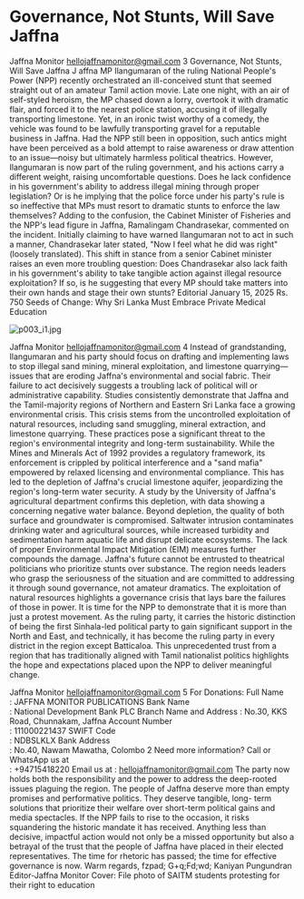 # Governance, Not Stunts, Will Save Jaffna

Jaffna Monitor
hellojaffnamonitor@gmail.com
3
Governance, Not Stunts, Will 
Save Jaffna
J
affna MP Ilangumaran of the ruling National People's 
Power (NPP) recently orchestrated an ill-conceived stunt 
that seemed straight out of an amateur Tamil action movie. 
Late one night, with an air of self-styled heroism, the MP 
chased down a lorry, overtook it with dramatic flair, and 
forced it to the nearest police station, accusing it of illegally 
transporting limestone. Yet, in an ironic twist worthy of a 
comedy, the vehicle was found to be lawfully transporting 
gravel for a reputable business in Jaffna.
Had the NPP still been in opposition, such antics might 
have been perceived as a bold attempt to raise awareness or 
draw attention to an issue—noisy but ultimately harmless 
political theatrics. However, Ilangumaran is now part of the 
ruling government, and his actions carry a different weight, 
raising uncomfortable questions. Does he lack confidence 
in his government's ability to address illegal mining 
through proper legislation? Or is he implying that the police 
force under his party's rule is so ineffective that MPs must 
resort to dramatic stunts to enforce the law themselves?
Adding to the confusion, the Cabinet Minister of 
Fisheries and the NPP's lead figure in Jaffna, Ramalingam 
Chandrasekar, commented on the incident. Initially 
claiming to have warned Ilangumaran not to act in such 
a manner, Chandrasekar later stated, "Now I feel what 
he did was right" (loosely translated). This shift in stance 
from a senior Cabinet minister raises an even more 
troubling question: Does Chandrasekar also lack faith in his 
government's ability to take tangible action against illegal 
resource exploitation? If so, is he suggesting that every MP 
should take matters into their own hands and stage their 
own stunts?
Editorial
January 15, 2025
Rs. 750
Seeds of Change: Why 
Sri Lanka Must Embrace 
Private Medical Education

![p003_i1.jpg](images_out/003_governance_not_stunts_will_save_jaffna/p003_i1.jpg)

Jaffna Monitor
hellojaffnamonitor@gmail.com
4
Instead of grandstanding, Ilangumaran and his party should focus on 
drafting and implementing laws to stop illegal sand mining, mineral 
exploitation, and limestone quarrying—issues that are eroding Jaffna's 
environmental and social fabric. Their failure to act decisively suggests a 
troubling lack of political will or administrative capability.
Studies consistently demonstrate that Jaffna and the Tamil-majority 
regions of Northern and Eastern Sri Lanka face a growing environmental 
crisis. This crisis stems from the uncontrolled exploitation of natural 
resources, including sand smuggling, mineral extraction, and limestone 
quarrying. These practices pose a significant threat to the region's 
environmental integrity and long-term sustainability.
While the Mines and Minerals Act of 1992 provides a regulatory 
framework, its enforcement is crippled by political interference and 
a "sand mafia" empowered by relaxed licensing and environmental 
compliance. This has led to the depletion of Jaffna's crucial limestone 
aquifer, jeopardizing the region's long-term water security. A study by 
the University of Jaffna's agricultural department confirms this depletion, 
with data showing a concerning negative water balance.
Beyond depletion, the quality of both surface and groundwater is 
compromised. Saltwater intrusion contaminates drinking water and 
agricultural sources, while increased turbidity and sedimentation 
harm aquatic life and disrupt delicate ecosystems. The lack of proper 
Environmental Impact Mitigation (EIM) measures further compounds the 
damage.
Jaffna's future cannot be entrusted to theatrical politicians who prioritize 
stunts over substance. The region needs leaders who grasp the seriousness 
of the situation and are committed to addressing it through sound 
governance, not amateur dramatics. The exploitation of natural resources 
highlights a governance crisis that lays bare the failures of those in power.
It is time for the NPP to demonstrate that it is more than just a protest 
movement. As the ruling party, it carries the historic distinction of being 
the first Sinhala-led political party to gain significant support in the North 
and East, and technically, it has become the ruling party in every district 
in the region except Batticaloa. This unprecedented trust from a region 
that has traditionally aligned with Tamil nationalist politics highlights the 
hope and expectations placed upon the NPP to deliver meaningful change.

Jaffna Monitor
hellojaffnamonitor@gmail.com
5
For Donations:
Full Name	
: 	 JAFFNA MONITOR PUBLICATIONS
Bank Name	
: 	 National Development Bank PLC
Branch Name and Address	 : 	 No.30, KKS Road, Chunnakam, Jaffna
Account Number	
: 	 111000221437
SWIFT Code	
: 	 NDBSLKLX
Bank Address	
: 	 No.40, Nawam Mawatha, Colombo 2
Need more information?
Call or WhatsApp us at	
: 	 +94715418220
Email us at	
: 	 hellojaffnamonitor@gmail.com
The party now holds both the responsibility and the power to address the 
deep-rooted issues plaguing the region. The people of Jaffna deserve more 
than empty promises and performative politics. They deserve tangible, long-
term solutions that prioritize their welfare over short-term political gains and 
media spectacles.
If the NPP fails to rise to the occasion, it risks squandering the historic 
mandate it has received. Anything less than decisive, impactful action would 
not only be a missed opportunity but also a betrayal of the trust that the people 
of Jaffna have placed in their elected representatives. The time for rhetoric has 
passed; the time for effective governance is now.
Warm regards,
fzpad; G+q;Fd;wd;
Kaniyan Pungundran
Editor-Jaffna Monitor
Cover: 
File photo of SAITM students protesting 
for their right to education

